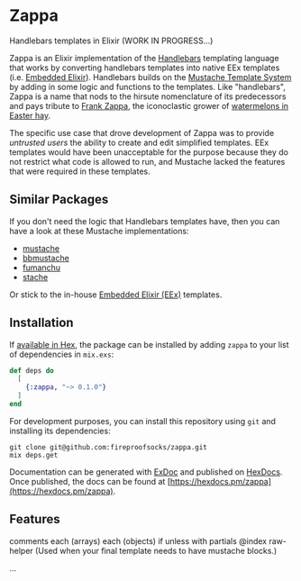 # Zappa

Handlebars templates in Elixir (WORK IN PROGRESS...)

Zappa is an Elixir implementation of the [Handlebars](https://handlebarsjs.com/) templating language that works by converting handlebars templates into native EEx templates (i.e. [Embedded Elixir](https://hexdocs.pm/eex/EEx.html)).  Handlebars builds on the [Mustache Template System](https://en.wikipedia.org/wiki/Mustache_%28template_system%29) by adding in some logic and functions to the templates.  Like "handlebars", Zappa is a name that nods to the hirsute nomenclature of its predecessors and pays tribute to [Frank Zappa](https://en.wikipedia.org/wiki/Frank_Zappa), the iconoclastic grower of [watermelons in Easter hay](https://www.youtube.com/watch?v=xFvzfNtXnVU).

The specific use case that drove development of Zappa was to provide _untrusted users_ the ability to create and edit simplified templates. EEx templates would have been unacceptable for the purpose because they do not restrict what code is allowed to run, and Mustache lacked the features that were required in these templates.


## Similar Packages

If you don't need the logic that Handlebars templates have, then you can have a look at these Mustache implementations:

- [mustache](https://hex.pm/packages/mustache)
- [bbmustache](https://hex.pm/packages/bbmustache)
- [fumanchu](https://hex.pm/packages/fumanchu)
- [stache](https://hex.pm/packages/stache)

Or stick to the in-house [Embedded Elixir (EEx)](https://hexdocs.pm/eex/EEx.html) templates.


## Installation

If [available in Hex](https://hex.pm/docs/publish), the package can be installed
by adding `zappa` to your list of dependencies in `mix.exs`:

```elixir
def deps do
  [
    {:zappa, "~> 0.1.0"}
  ]
end
```

For development purposes, you can install this repository using `git` and installing its dependencies:

```
git clone git@github.com:fireproofsocks/zappa.git
mix deps.get
```

Documentation can be generated with [ExDoc](https://github.com/elixir-lang/ex_doc)
and published on [HexDocs](https://hexdocs.pm). Once published, the docs can
be found at [https://hexdocs.pm/zappa](https://hexdocs.pm/zappa).

## Features

comments
each (arrays)
each (objects)
if
unless
with
partials
@index
raw-helper (Used when your final template needs to have mustache blocks.)

...

